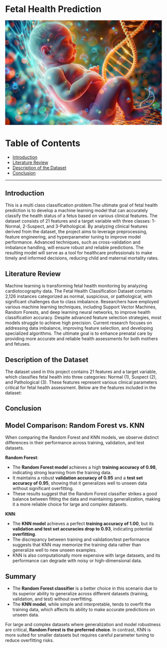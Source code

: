 # Fetal Health Prediction

![Baby Fetus in Womb](images/baby-fetus-womb.jpg)

# Table of Contents
- [Introduction](#introduction)
- [Literature Review](#literature-review)
- [Description of the Dataset](#description-of-the-dataset)
- [Conclusion](#conclusion)


---

## Introduction
This is a multi class classification problem.The ultimate goal of fetal health prediction is to develop a machine learning model that 
can accurately classify the health status of a fetus based on various clinical features. 
The dataset consists of 21 features and a target variable with three classes: 1-Normal, 
2-Suspect, and 3-Pathological. By analyzing clinical features derived from the dataset, the project aims to leverage preprocessing, feature engineering, and hyperparameter tuning to improve model performance. Advanced techniques, such as cross-validation and imbalance handling, will ensure robust and reliable predictions. The resulting model will serve as a tool for healthcare professionals to make timely and informed decisions, reducing child and maternal mortality rates.

## Literature Review
Machine learning is transforming fetal health monitoring by analyzing cardiotocography data. The Fetal Health Classification Dataset contains 2,126 instances categorized as normal, suspicious, or pathological, with significant challenges due to class imbalance. Researchers have employed various machine learning techniques, including Support Vector Machines, Random Forests, and deep learning neural networks, to improve health classification accuracy. Despite advanced feature selection strategies, most models struggle to achieve high precision. Current research focuses on addressing data imbalance, improving feature selection, and developing specialized algorithms. The ultimate goal is to enhance prenatal care by providing more accurate and reliable health assessments for both mothers and fetuses.

## Description of the Dataset 
The dataset used in this project contains 21 features and a target variable, which classifies fetal health into three categories: Normal (1), Suspect (2), and Pathological (3). These features represent various clinical parameters critical for fetal health assessment. Below are the features included in the dataset:

## Conclusion
## Model Comparison: Random Forest vs. KNN

When comparing the Random Forest and KNN models, we observe distinct differences in their performance across training, validation, and test datasets.

**Random Forest**:
- The **Random Forest model** achieves a high **training accuracy of 0.98**, indicating strong learning from the training data.
- It maintains a robust **validation accuracy of 0.95** and a **test set accuracy of 0.95**, showing that it generalizes well to unseen data without significant overfitting.
- These results suggest that the Random Forest classifier strikes a good balance between fitting the data and maintaining generalization, making it a more reliable choice for large and complex datasets.

**KNN**:
- The **KNN model** achieves a perfect **training accuracy of 1.00**, but its **validation and test set accuracies drop to 0.93**, indicating potential **overfitting**.
- The discrepancy between training and validation/test performance suggests that KNN may memorize the training data rather than generalize well to new unseen examples.
- KNN is also computationally more expensive with large datasets, and its performance can degrade with noisy or high-dimensional data.

## **Summary**
- The **Random Forest classifier** is a better choice in this scenario due to its superior ability to generalize across different datasets (training, validation, and test) without overfitting.
- The **KNN model**, while simple and interpretable, tends to overfit the training data, which affects its ability to make accurate predictions on unseen data.

For large and complex datasets where generalization and model robustness are critical, **Random Forest is the preferred choice**. In contrast, KNN is more suited for smaller datasets but requires careful parameter tuning to reduce overfitting risks.



